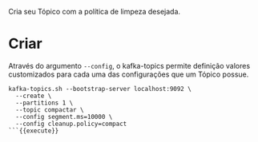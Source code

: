 Cria seu Tópico com a política de limpeza desejada. 

# Criar

Através do argumento `--config`, o kafka-topics permite definição valores customizados para
cada uma das configurações que um Tópico possue.

```
kafka-topics.sh --bootstrap-server localhost:9092 \
  --create \
  --partitions 1 \
  --topic compactar \
  --config segment.ms=10000 \
  --config cleanup.policy=compact
```{{execute}}
